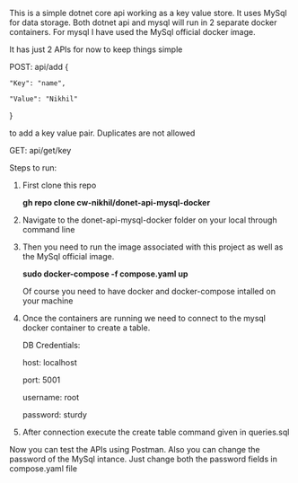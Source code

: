 This is a simple dotnet core api working as a key value store. It uses MySql for data storage. Both dotnet api and mysql will run in 2 separate docker containers. For mysql I have used the MySql official docker image.

It has just 2 APIs for now to keep things simple

POST: api/add 
{

    "Key": "name",
    
    "Value": "Nikhil"
    
}

to add a key value pair. Duplicates are not allowed

GET: api/get/key

Steps to run:
1. First clone this repo
 
   **gh repo clone cw-nikhil/donet-api-mysql-docker**
2. Navigate to the donet-api-mysql-docker folder on your local through command line
3. Then you need to run the image associated with this project as well as the MySql official image.

   **sudo docker-compose -f compose.yaml up**
   
   Of course you need to have docker and docker-compose intalled on your machine
   
4. Once the containers are running we need to connect to the mysql docker container to create a table.

      DB Credentials:

      host: localhost

      port: 5001

      username: root

      password: sturdy
  
5. After connection execute the create table command given in queries.sql

Now you can test the APIs using Postman. Also you can change the password of the MySql intance. Just change both the password fields in compose.yaml file

